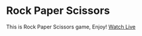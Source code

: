 # Rock Paper Scissors
This is Rock Paper Scissors game, Enjoy!
[Watch Live](https://sako151.github.io/rock-paper-scissors/single.html "Rock Paper Scissors")
